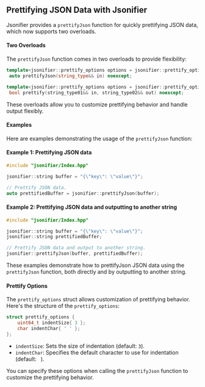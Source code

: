 ## Prettifying JSON Data with Jsonifier

Jsonifier provides a `prettifyJson` function for quickly prettifying JSON data, which now supports two overloads.

#### Two Overloads
The `prettifyJson` function comes in two overloads to provide flexibility:

```cpp
template<jsonifier::prettify_options options = jsonifier::prettify_options{}, jsonifier::concepts::string_t string_type>
 auto prettifyJson(string_type&& in) noexcept;

template<jsonifier::prettify_options options = jsonifier::prettify_options{}, jsonifier::concepts::string_t string_type01, jsonifier::concepts::string_t string_type02>
 bool prettify(string_type01&& in, string_type02&& out) noexcept;
```

These overloads allow you to customize prettifying behavior and handle output flexibly.

#### Examples
Here are examples demonstrating the usage of the `prettifyJson` function:

#### Example 1: Prettifying JSON data
```cpp
#include "jsonifier/Index.hpp"

jsonifier::string buffer = "{\"key\": \"value\"}";

// Prettify JSON data.
auto prettifiedBuffer = jsonifier::prettifyJson(buffer);
```

#### Example 2: Prettifying JSON data and outputting to another string
```cpp
#include "jsonifier/Index.hpp"

jsonifier::string buffer = "{\"key\": \"value\"}";
jsonifier::string prettifiedBuffer;

// Prettify JSON data and output to another string.
jsonifier::prettifyJson(buffer, prettifiedBuffer);
```

These examples demonstrate how to prettifyJson JSON data using the `prettifyJson` function, both directly and by outputting to another string.

#### Prettify Options
The `prettify_options` struct allows customization of prettifying behavior. Here's the structure of the `prettify_options`:

```cpp
struct prettify_options {
	uint64_t indentSize{ 3 };
	char indentChar{ ' ' };
};
```

- `indentSize`: Sets the size of indentation (default: `3`).
- `indentChar`: Specifies the default character to use for indentation (default: ` `).

You can specify these options when calling the `prettifyJson` function to customize the prettifying behavior.